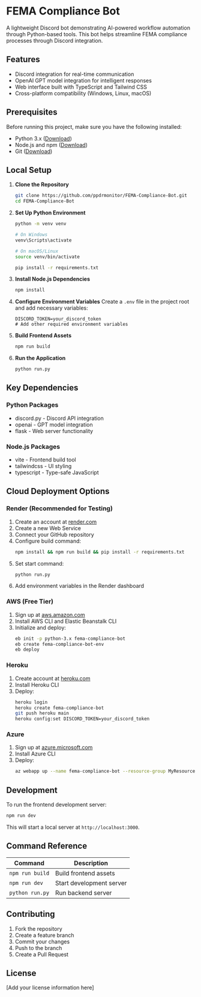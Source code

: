 # FEMA Compliance Bot

A lightweight Discord bot demonstrating AI-powered workflow automation through Python-based tools. This bot helps streamline FEMA compliance processes through Discord integration.

## Features

- Discord integration for real-time communication
- OpenAI GPT model integration for intelligent responses
- Web interface built with TypeScript and Tailwind CSS
- Cross-platform compatibility (Windows, Linux, macOS)

## Prerequisites

Before running this project, make sure you have the following installed:

- Python 3.x ([Download](https://python.org))
- Node.js and npm ([Download](https://nodejs.org))
- Git ([Download](https://git-scm.com))

## Local Setup

1. **Clone the Repository**
   ```bash
   git clone https://github.com/ppdrmonitor/FEMA-Compliance-Bot.git
   cd FEMA-Compliance-Bot
   ```

2. **Set Up Python Environment**
   ```bash
   python -m venv venv
   
   # On Windows
   venv\Scripts\activate
   
   # On macOS/Linux
   source venv/bin/activate
   
   pip install -r requirements.txt
   ```

3. **Install Node.js Dependencies**
   ```bash
   npm install
   ```

4. **Configure Environment Variables**
   Create a `.env` file in the project root and add necessary variables:
   ```
   DISCORD_TOKEN=your_discord_token
   # Add other required environment variables
   ```

5. **Build Frontend Assets**
   ```bash
   npm run build
   ```

6. **Run the Application**
   ```bash
   python run.py
   ```

## Key Dependencies

### Python Packages
- discord.py - Discord API integration
- openai - GPT model integration
- flask - Web server functionality

### Node.js Packages
- vite - Frontend build tool
- tailwindcss - UI styling
- typescript - Type-safe JavaScript

## Cloud Deployment Options

### Render (Recommended for Testing)
1. Create an account at [render.com](https://render.com)
2. Create a new Web Service
3. Connect your GitHub repository
4. Configure build command:
   ```bash
   npm install && npm run build && pip install -r requirements.txt
   ```
5. Set start command:
   ```bash
   python run.py
   ```
6. Add environment variables in the Render dashboard

### AWS (Free Tier)
1. Sign up at [aws.amazon.com](https://aws.amazon.com)
2. Install AWS CLI and Elastic Beanstalk CLI
3. Initialize and deploy:
   ```bash
   eb init -p python-3.x fema-compliance-bot
   eb create fema-compliance-bot-env
   eb deploy
   ```

### Heroku
1. Create account at [heroku.com](https://heroku.com)
2. Install Heroku CLI
3. Deploy:
   ```bash
   heroku login
   heroku create fema-compliance-bot
   git push heroku main
   heroku config:set DISCORD_TOKEN=your_discord_token
   ```

### Azure
1. Sign up at [azure.microsoft.com](https://azure.microsoft.com)
2. Install Azure CLI
3. Deploy:
   ```bash
   az webapp up --name fema-compliance-bot --resource-group MyResourceGroup --runtime "PYTHON|3.9"
   ```

## Development

To run the frontend development server:
```bash
npm run dev
```

This will start a local server at `http://localhost:3000`.

## Command Reference

| Command | Description |
|---------|-------------|
| `npm run build` | Build frontend assets |
| `npm run dev` | Start development server |
| `python run.py` | Run backend server |

## Contributing

1. Fork the repository
2. Create a feature branch
3. Commit your changes
4. Push to the branch
5. Create a Pull Request

## License

[Add your license information here]
